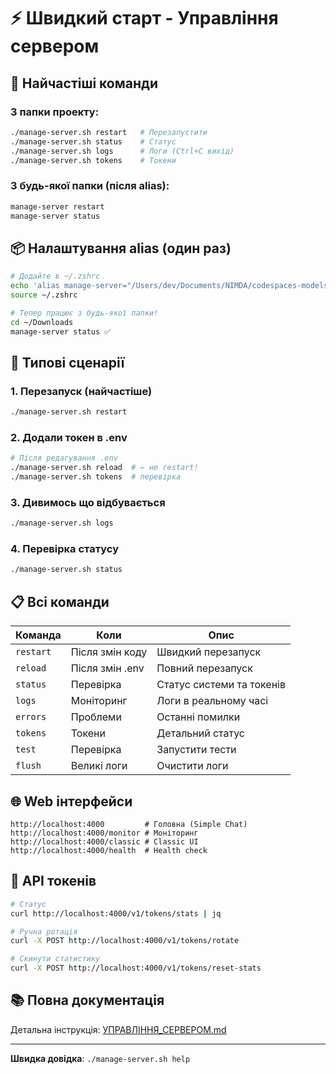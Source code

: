 # ⚡ Швидкий старт - Управління сервером

## 🎯 Найчастіші команди

### З папки проекту:
```bash
./manage-server.sh restart   # Перезапустити
./manage-server.sh status    # Статус
./manage-server.sh logs      # Логи (Ctrl+C вихід)
./manage-server.sh tokens    # Токени
```

### З будь-якої папки (після alias):
```bash
manage-server restart
manage-server status
```

## 📦 Налаштування alias (один раз)

```bash
# Додайте в ~/.zshrc
echo 'alias manage-server="/Users/dev/Documents/NIMDA/codespaces-models/manage-server.sh"' >> ~/.zshrc
source ~/.zshrc

# Тепер працює з будь-якої папки!
cd ~/Downloads
manage-server status ✅
```

## 🚀 Типові сценарії

### 1. Перезапуск (найчастіше)
```bash
./manage-server.sh restart
```

### 2. Додали токен в .env
```bash
# Після редагування .env
./manage-server.sh reload  # ← не restart!
./manage-server.sh tokens  # перевірка
```

### 3. Дивимось що відбувається
```bash
./manage-server.sh logs
```

### 4. Перевірка статусу
```bash
./manage-server.sh status
```

## 📋 Всі команди

| Команда | Коли | Опис |
|---------|------|------|
| `restart` | Після змін коду | Швидкий перезапуск |
| `reload` | Після змін .env | Повний перезапуск |
| `status` | Перевірка | Статус системи та токенів |
| `logs` | Моніторинг | Логи в реальному часі |
| `errors` | Проблеми | Останні помилки |
| `tokens` | Токени | Детальний статус |
| `test` | Перевірка | Запустити тести |
| `flush` | Великі логи | Очистити логи |

## 🌐 Web інтерфейси

```
http://localhost:4000         # Головна (Simple Chat)
http://localhost:4000/monitor # Моніторинг
http://localhost:4000/classic # Classic UI
http://localhost:4000/health  # Health check
```

## 🔑 API токенів

```bash
# Статус
curl http://localhost:4000/v1/tokens/stats | jq

# Ручна ротація
curl -X POST http://localhost:4000/v1/tokens/rotate

# Скинути статистику
curl -X POST http://localhost:4000/v1/tokens/reset-stats
```

## 📚 Повна документація

Детальна інструкція: [УПРАВЛІННЯ_СЕРВЕРОМ.md](./УПРАВЛІННЯ_СЕРВЕРОМ.md)

---

**Швидка довідка**: `./manage-server.sh help`
